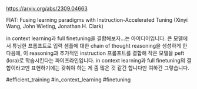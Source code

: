 https://arxiv.org/abs/2309.04663

FIAT: Fusing learning paradigms with Instruction-Accelerated Tuning (Xinyi Wang, John Wieting, Jonathan H. Clark)

in context learning과 full finetuning을 결합해보자...는 아이디어입니다. 큰 모델에서 튜닝한 프롬프트로 입력 샘플에 대한 chain of thought reasoning을 생성하게 한 다음에, 이 reasoning과 추가적인 instruction 프롬프트를 결합해 작은 모델을 peft (lora)로 학습시킨다는 파이프라인입니다. in context learning과 full finetuning의 결합이라고만 표현하기에는 갖춰야 하는 게 좀 많은 것 같긴 합니다만 여하간 그렇습니다.

#efficient_training #in_context_learning #finetuning 